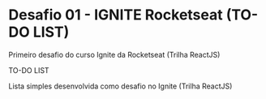 # Desafio 01 - IGNITE Rocketseat (TO-DO LIST)
Primeiro desafio do curso Ignite da Rocketseat (Trilha ReactJS)

TO-DO LIST

Lista simples desenvolvida como desafio no Ignite (Trilha ReactJS)
